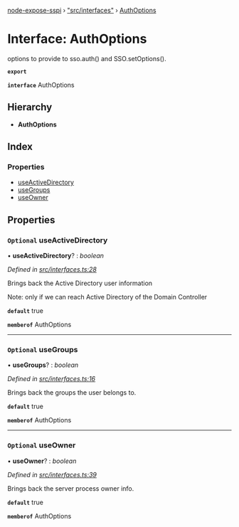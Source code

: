 [node-expose-sspi](../README.md) › ["src/interfaces"](../modules/_src_interfaces_.md) › [AuthOptions](_src_interfaces_.authoptions.md)

# Interface: AuthOptions

options to provide to sso.auth() and SSO.setOptions().

**`export`** 

**`interface`** AuthOptions

## Hierarchy

* **AuthOptions**

## Index

### Properties

* [useActiveDirectory](_src_interfaces_.authoptions.md#optional-useactivedirectory)
* [useGroups](_src_interfaces_.authoptions.md#optional-usegroups)
* [useOwner](_src_interfaces_.authoptions.md#optional-useowner)

## Properties

### `Optional` useActiveDirectory

• **useActiveDirectory**? : *boolean*

*Defined in [src/interfaces.ts:28](https://github.com/jlguenego/node-expose-sspi/blob/7b16afe/src/interfaces.ts#L28)*

Brings back the Active Directory user information

Note: only if we can reach Active Directory of the Domain Controller

**`default`** true

**`memberof`** AuthOptions

___

### `Optional` useGroups

• **useGroups**? : *boolean*

*Defined in [src/interfaces.ts:16](https://github.com/jlguenego/node-expose-sspi/blob/7b16afe/src/interfaces.ts#L16)*

Brings back the groups the user belongs to.

**`default`** true

**`memberof`** AuthOptions

___

### `Optional` useOwner

• **useOwner**? : *boolean*

*Defined in [src/interfaces.ts:39](https://github.com/jlguenego/node-expose-sspi/blob/7b16afe/src/interfaces.ts#L39)*

Brings back the server process owner info.

**`default`** true

**`memberof`** AuthOptions
